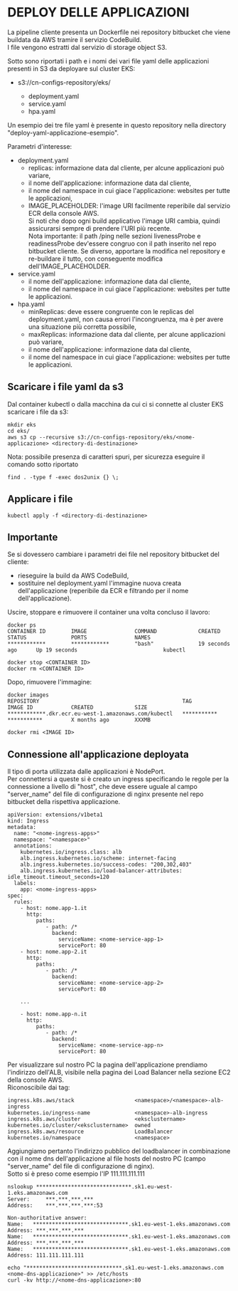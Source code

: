# DEPLOY DELLE APPLICAZIONI

La pipeline cliente presenta un Dockerfile nei repository bitbucket che viene buildata da AWS tramire il servizio CodeBuild.  
I file vengono estratti dal servizio di storage object S3.  

Sotto sono riportati i path e i nomi dei vari file yaml delle applicazioni presenti in S3 da deployare sul cluster EKS:  
- s3://cn-configs-repository/eks/<nome-applicazione>  
  - deployment.yaml  
  - service.yaml  
  - hpa.yaml  

Un esempio dei tre file yaml è presente in questo repository nella directory "deploy-yaml-applicazione-esempio".  

Parametri d'interesse:  
- deployment.yaml  
  - replicas: informazione data dal cliente, per alcune applicazioni può variare,  
  - il nome dell'applicazione: informazione data dal cliente,  
  - il nome del namespace in cui giace l'applicazione: websites per tutte le applicazioni,  
  - IMAGE_PLACEHOLDER: l'image URI facilmente reperibile dal servizio ECR della console AWS.  
  Si noti che dopo ogni build applicativo l'image URI cambia, quindi assicurarsi sempre di prendere l'URI più recente.  
  Nota importante: il path /ping nelle sezioni livenessProbe e readinessProbe dev'essere congruo con il path inserito nel repo bitbucket cliente. Se diverso, apportare la modifica nel repository e re-buildare il tutto, con conseguente modifica dell'IMAGE_PLACEHOLDER.  
- service.yaml  
  - il nome dell'applicazione: informazione data dal cliente,  
  - il nome del namespace in cui giace l'applicazione:  websites per tutte le applicazioni.  
- hpa.yaml  
  - minReplicas: deve essere congruente con le replicas del deployment.yaml, non causa errori l'incongruenza, ma è per avere una situazione più corretta possibile,  
  - maxReplicas: informazione data dal cliente, per alcune applicazioni può variare,  
  - il nome dell'applicazione: informazione data dal cliente,  
  - il nome del namespace in cui giace l'applicazione: websites per tutte le applicazioni.  

## Scaricare i file yaml da s3  

Dal container kubectl o dalla macchina da cui ci si connette al cluster EKS scaricare i file da s3:
```
mkdir eks
cd eks/
aws s3 cp --recursive s3://cn-configs-repository/eks/<nome-applicazione> <directory-di-destinazione>
```

Nota: possibile presenza di caratteri spuri, per sicurezza eseguire il comando sotto riportato
```
find . -type f -exec dos2unix {} \;
```

## Applicare i file  
```
kubectl apply -f <directory-di-destinazione>
```

## Importante  
Se si dovessero cambiare i parametri dei file nel repository bitbucket del cliente:  
- rieseguire la build da AWS CodeBuild,  
- sostituire nel deployment.yaml l'immagine nuova creata dell'applicazione (reperibile da ECR e filtrando per il nome dell'applicazione).  

Uscire, stoppare e rimuovere il container una volta concluso il lavoro:  
```
docker ps
CONTAINER ID        IMAGE               COMMAND             CREATED             STATUS              PORTS               NAMES
************        ************        "bash"              19 seconds ago      Up 19 seconds                           kubectl

docker stop <CONTAINER ID>
docker rm <CONTAINER ID>
```

Dopo, rimuovere l'immagine:  
```
docker images
REPOSITORY                                             TAG                 IMAGE ID            CREATED             SIZE
************.dkr.ecr.eu-west-1.amazonaws.com/kubectl   ***********         ***********         X months ago        XXXMB

docker rmi <IMAGE ID>
```

## Connessione all'applicazione deployata

Il tipo di porta utilizzata dalle applicazioni è NodePort.  
Per connettersi a queste si è creato un ingress specificando le regole per la connessione a livello di "host", che deve essere uguale al campo "server_name" del file di configurazione di nginx presente nel repo bitbucket della rispettiva applicazione.  

```
apiVersion: extensions/v1beta1
kind: Ingress
metadata:
  name: "<nome-ingress-apps>"
  namespace: "<namespace>"
  annotations:
    kubernetes.io/ingress.class: alb
    alb.ingress.kubernetes.io/scheme: internet-facing
    alb.ingress.kubernetes.io/success-codes: "200,302,403"
    alb.ingress.kubernetes.io/load-balancer-attributes: idle_timeout.timeout_seconds=120
  labels:
    app: <nome-ingress-apps>
spec:
  rules:
    - host: nome.app-1.it
      http:
         paths:
            - path: /*
              backend:
                serviceName: <nome-service-app-1>
                servicePort: 80
    - host: nome.app-2.it
      http:
         paths:
            - path: /*
              backend:
                serviceName: <nome-service-app-2>
                servicePort: 80

    ...
    
    - host: nome.app-n.it
      http:
         paths:
            - path: /*
              backend:
                serviceName: <nome-service-app-n>
                servicePort: 80
```

Per visualizzare sul nostro PC la pagina dell'applicazione prendiamo l'indirizzo dell'ALB, visibile nella pagina dei Load Balancer nella sezione EC2 della console AWS.  
Riconoscibile dai tag:
```
ingress.k8s.aws/stack                   <namespace>/<namespace>-alb-ingress
kubernetes.io/ingress-name              <namespace>-alb-ingress
ingress.k8s.aws/cluster                 <eksclustername>
kubernetes.io/cluster/<eksclustername>  owned
ingress.k8s.aws/resource                LoadBalancer
kubernetes.io/namespace                 <namespace>
```

Aggiungiamo pertanto l'indirizzo pubblico del loadbalancer in combinazione con il nome dns dell'applicazione al file hosts del nostro PC (campo "server_name" del file di configurazione di nginx).  
Sotto si è preso come esempio l'IP 111.111.111.111  
```
nslookup ******************************.sk1.eu-west-1.eks.amazonaws.com
Server:		***.***.***.***
Address:	***.***.***.***:53

Non-authoritative answer:
Name:	******************************.sk1.eu-west-1.eks.amazonaws.com
Address: ***.***.***.***
Name:	******************************.sk1.eu-west-1.eks.amazonaws.com
Address: ***.***.***.***
Name:	******************************.sk1.eu-west-1.eks.amazonaws.com
Address: 111.111.111.111
```

```
echo "******************************.sk1.eu-west-1.eks.amazonaws.com    <nome-dns-applicazione>" >> /etc/hosts
curl -kv http://<nome-dns-applicazione>:80
```
